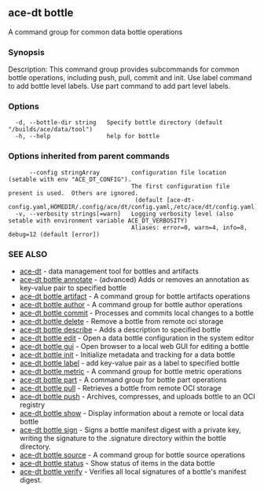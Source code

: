 ## ace-dt bottle

A command group for common data bottle operations

### Synopsis

Description:
  This command group provides subcommands for common
  bottle operations, including push, pull, commit and init.
  Use label command to add bottle level labels.
  Use part command to add part level labels.


### Options

```
  -d, --bottle-dir string   Specify bottle directory (default "/builds/ace/data/tool")
  -h, --help                help for bottle
```

### Options inherited from parent commands

```
      --config stringArray         configuration file location (setable with env "ACE_DT_CONFIG").
                                   The first configuration file present is used.  Others are ignored.
                                    (default [ace-dt-config.yaml,HOMEDIR/.config/ace/dt/config.yaml,/etc/ace/dt/config.yaml])
  -v, --verbosity strings[=warn]   Logging verbosity level (also setable with environment variable ACE_DT_VERBOSITY)
                                   Aliases: error=0, warn=4, info=8, debug=12 (default [error])
```

### SEE ALSO

* [ace-dt](ace-dt.md)	 - data management tool for bottles and artifacts
* [ace-dt bottle annotate](ace-dt_bottle_annotate.md)	 - (advanced) Adds or removes an annotation as key-value pair to specified bottle
* [ace-dt bottle artifact](ace-dt_bottle_artifact.md)	 - A command group for bottle artifacts operations
* [ace-dt bottle author](ace-dt_bottle_author.md)	 - A command group for bottle author operations
* [ace-dt bottle commit](ace-dt_bottle_commit.md)	 - Processes and commits local changes to a bottle
* [ace-dt bottle delete](ace-dt_bottle_delete.md)	 - Remove a bottle from remote oci storage
* [ace-dt bottle describe](ace-dt_bottle_describe.md)	 - Adds a description to specified bottle
* [ace-dt bottle edit](ace-dt_bottle_edit.md)	 - Open a data bottle configuration in the system editor
* [ace-dt bottle gui](ace-dt_bottle_gui.md)	 - Open browser to a local web GUI for editing a bottle
* [ace-dt bottle init](ace-dt_bottle_init.md)	 - Initialize metadata and tracking for a data bottle
* [ace-dt bottle label](ace-dt_bottle_label.md)	 - add key-value pair as a label to specified bottle
* [ace-dt bottle metric](ace-dt_bottle_metric.md)	 - A command group for bottle metric operations
* [ace-dt bottle part](ace-dt_bottle_part.md)	 - A command group for bottle part operations
* [ace-dt bottle pull](ace-dt_bottle_pull.md)	 - Retrieves a bottle from remote OCI storage
* [ace-dt bottle push](ace-dt_bottle_push.md)	 - Archives, compresses, and uploads bottle to an OCI registry
* [ace-dt bottle show](ace-dt_bottle_show.md)	 - Display information about a remote or local data bottle
* [ace-dt bottle sign](ace-dt_bottle_sign.md)	 - Signs a bottle manifest digest with a private key, writing the signature to the .signature directory within the bottle directory.
* [ace-dt bottle source](ace-dt_bottle_source.md)	 - A command group for bottle source operations
* [ace-dt bottle status](ace-dt_bottle_status.md)	 - Show status of items in the data bottle
* [ace-dt bottle verify](ace-dt_bottle_verify.md)	 - Verifies all local signatures of a bottle's manifest digest.

